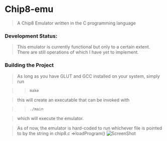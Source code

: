 Chip8-emu
========
> A Chip8 Emulator written in the C programming language

### Development Status: ###
> This emulator is currently functional but only to a certain extent. There are still operations of which I have yet to implement.

### Building the Project ###
> As long as you have GLUT and GCC installed on your system, simply run

> > `make`

> this will create an executable that can be invoked with

> > `./main`

> which will execute the emulator.

> As of now, the emulator is hard-coded to run whichever file is pointed to by the string in chip8.c =>loadProgram()
![ScreenShot](http://i.imgur.com/CGRhRf9.png)
